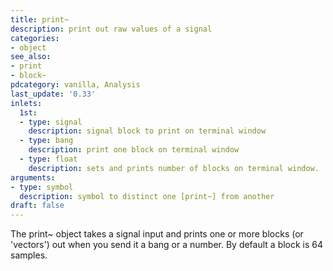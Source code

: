 ```yaml
---
title: print~
description: print out raw values of a signal
categories:
- object
see_also:
- print
- block~
pdcategory: vanilla, Analysis
last_update: '0.33'
inlets:
  1st:
  - type: signal
    description: signal block to print on terminal window
  - type: bang
    description: print one block on terminal window
  - type: float
    description: sets and prints number of blocks on terminal window. 
arguments:
- type: symbol
  description: symbol to distinct one [print~] from another
draft: false
---
```

The print~ object takes a signal input and prints one or more blocks (or 'vectors') out when you send it a bang or a number. By default a block is 64 samples.
